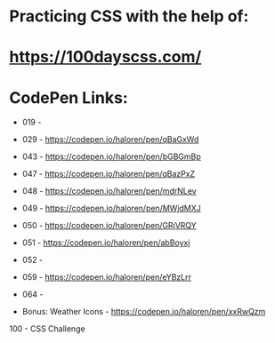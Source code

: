 # Practicing CSS with the help of:
# https://100dayscss.com/

# CodePen Links:
- 019 - 
- 029 - https://codepen.io/haloren/pen/qBaGxWd
- 043 - https://codepen.io/haloren/pen/bGBGmBp
- 047 - https://codepen.io/haloren/pen/qBazPxZ
- 048 - https://codepen.io/haloren/pen/mdrNLev
- 049 - https://codepen.io/haloren/pen/MWjdMXJ
- 050 - https://codepen.io/haloren/pen/GRjVRQY
- 051 - https://codepen.io/haloren/pen/abBoyxj
- 052 - 
- 059 - https://codepen.io/haloren/pen/eYBzLrr
- 064 - 

- Bonus: Weather Icons - https://codepen.io/haloren/pen/xxRwQzm


100 - CSS Challenge